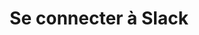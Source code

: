 ---
title: Se connecter à Slack
coll: connecter-des-outils
section: Travailler dans les canaux
order:
published: true
featured: true
---
